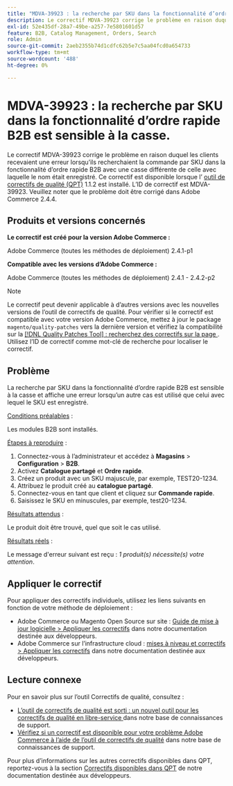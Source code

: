```yaml
---
title: "MDVA-39923 : la recherche par SKU dans la fonctionnalité d’ordre rapide B2B est sensible à la casse"
description: Le correctif MDVA-39923 corrige le problème en raison duquel les clients recevaient une erreur lorsqu’ils recherchaient la commande par SKU dans la fonctionnalité d’ordre rapide B2B avec une casse différente de celle avec laquelle le nom était enregistré. Ce correctif est disponible lorsque l’[outil de correctifs de qualité (QPT)](/help/announcements/adobe-commerce-announcements/magento-quality-patches-released-new-tool-to-self-serve-quality-patches.md) 1.1.2 est installé. L’ID de correctif est MDVA-39923. Veuillez noter que le problème doit être corrigé dans Adobe Commerce 2.4.4.
exl-id: 52e435df-28a7-49be-a257-7e5801601d57
feature: B2B, Catalog Management, Orders, Search
role: Admin
source-git-commit: 2aeb2355b74d1cdfc62b5e7c5aa04fcd0a654733
workflow-type: tm+mt
source-wordcount: '488'
ht-degree: 0%

---
```


# MDVA-39923 : la recherche par SKU dans la fonctionnalité d’ordre rapide B2B est sensible à la casse.

Le correctif MDVA-39923 corrige le problème en raison duquel les clients recevaient une erreur lorsqu’ils recherchaient la commande par SKU dans la fonctionnalité d’ordre rapide B2B avec une casse différente de celle avec laquelle le nom était enregistré. Ce correctif est disponible lorsque l’ [outil de correctifs de qualité (QPT)](/help/announcements/adobe-commerce-announcements/magento-quality-patches-released-new-tool-to-self-serve-quality-patches.md) 1.1.2 est installé. L’ID de correctif est MDVA-39923. Veuillez noter que le problème doit être corrigé dans Adobe Commerce 2.4.4.

## Produits et versions concernés

**Le correctif est créé pour la version Adobe Commerce :**

Adobe Commerce (toutes les méthodes de déploiement) 2.4.1-p1

**Compatible avec les versions d’Adobe Commerce :**

Adobe Commerce (toutes les méthodes de déploiement) 2.4.1 - 2.4.2-p2

>[!NOTE]
>
>Le correctif peut devenir applicable à d’autres versions avec les nouvelles versions de l’outil de correctifs de qualité. Pour vérifier si le correctif est compatible avec votre version Adobe Commerce, mettez à jour le package `magento/quality-patches` vers la dernière version et vérifiez la compatibilité sur la [[!DNL Quality Patches Tool] : recherchez des correctifs sur la page ](https://experienceleague.adobe.com/tools/commerce-quality-patches/index.html). Utilisez l’ID de correctif comme mot-clé de recherche pour localiser le correctif.

## Problème

La recherche par SKU dans la fonctionnalité d’ordre rapide B2B est sensible à la casse et affiche une erreur lorsqu’un autre cas est utilisé que celui avec lequel le SKU est enregistré.

<u>Conditions préalables</u> :

Les modules B2B sont installés.

<u>Étapes à reproduire</u> :

1. Connectez-vous à l’administrateur et accédez à **Magasins** > **Configuration** > **B2B**.
1. Activez **Catalogue partagé** et **Ordre rapide**.
1. Créez un produit avec un SKU majuscule, par exemple, TEST20-1234.
1. Attribuez le produit créé au **catalogue partagé**.
1. Connectez-vous en tant que client et cliquez sur **Commande rapide**.
1. Saisissez le SKU en minuscules, par exemple, test20-1234.

<u>Résultats attendus</u> :

Le produit doit être trouvé, quel que soit le cas utilisé.

<u>Résultats réels</u> :

Le message d&#39;erreur suivant est reçu : *1 produit(s) nécessite(s) votre attention*.

## Appliquer le correctif

Pour appliquer des correctifs individuels, utilisez les liens suivants en fonction de votre méthode de déploiement :

* Adobe Commerce ou Magento Open Source sur site : [Guide de mise à jour logicielle > Appliquer les correctifs](https://experienceleague.adobe.com/en/docs/commerce-operations/tools/quality-patches-tool/usage) dans notre documentation destinée aux développeurs.
* Adobe Commerce sur l’infrastructure cloud : [mises à niveau et correctifs > Appliquer les correctifs](https://experienceleague.adobe.com/en/docs/commerce-cloud-service/user-guide/develop/upgrade/apply-patches) dans notre documentation destinée aux développeurs.

## Lecture connexe

Pour en savoir plus sur l’outil Correctifs de qualité, consultez :

* [ L’outil de correctifs de qualité est sorti : un nouvel outil pour les correctifs de qualité en libre-service ](/help/announcements/adobe-commerce-announcements/magento-quality-patches-released-new-tool-to-self-serve-quality-patches.md) dans notre base de connaissances de support.
* [Vérifiez si un correctif est disponible pour votre problème Adobe Commerce à l’aide de l’outil de correctifs de qualité](/help/support-tools/patches-available-in-qpt-tool/check-patch-for-magento-issue-with-magento-quality-patches.md) dans notre base de connaissances de support.

Pour plus d’informations sur les autres correctifs disponibles dans QPT, reportez-vous à la section [Correctifs disponibles dans QPT](https://experienceleague.adobe.com/tools/commerce-quality-patches/index.html) de notre documentation destinée aux développeurs.
